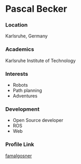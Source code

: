 # Pascal Becker

### Location

Karlsruhe, Germany

### Academics

Karlsruhe Institute of Technology

### Interests

- Robots
- Path planning
- Adventures

### Development

- Open Source developer
- ROS
- Web

### Profile Link

[famalgosner](https://github.com/famalgosner)
